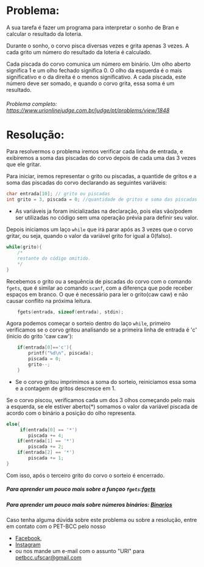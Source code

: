 # Problema:

 A sua tarefa é fazer um programa para interpretar o sonho de Bran e calcular o resultado da loteria.

Durante o sonho, o corvo pisca diversas vezes e grita apenas 3 vezes. A cada grito um número do resultado da loteria é calculado.

Cada piscada do corvo comunica um número em binário. Um olho aberto significa 1 e um olho fechado significa 0. O olho da esquerda é o mais significativo e o da direita é o menos significativo. A cada piscada, este número deve ser somado, e quando o corvo grita, essa soma é um resultado.


###### Problema completo: https://www.urionlinejudge.com.br/judge/pt/problems/view/1848

# Resolução:
Para resolvermos o problema iremos verificar cada linha de entrada, e exibiremos a soma das piscadas do corvo depois de cada uma das 3 vezes que ele gritar.

Para iniciar, iremos representar o grito ou piscadas, a quantide de gritos e a soma das piscadas do corvo declarando as seguintes variáveis:
```c
char entrada[10]; // grito ou piscadas
int grito = 3, piscada = 0; //quantidade de gritos e soma das piscadas
```

* As variáveis ja foram inicializadas na declaração, pois elas vão/podem ser utilizadas no código sem uma operação prévia para definir seu valor.

Depois iniciamos um laço `while` que irá parar após as 3 vezes que o corvo gritar, ou seja, quando o valor da variável grito for igual a 0(falso). 
```c
while(grito){
	/*
	restante do código omitido.
	*/
}
```

Recebemos o grito ou a sequência de piscadas do corvo com o comando `fgets`, que é similar ao comando `scanf`, com a diferença que pode receber espaços em branco. O que é necessário para ler o grito(caw caw) e não causar conflito na próxima leitura.
```c
	fgets(entrada, sizeof(entrada), stdin);
```

Agora podemos começar o sorteio dentro do laço `while`, primeiro verificamos se o corvo gritou analisando se a primeira linha de entrada é 'c' (inicio do grito 'caw caw'):
```c
	if(entrada[0]=='c'){
		printf("%d\n", piscada);
		piscada = 0;
		grito--;
	}
```
* Se o corvo gritou imprimimos a soma do sorteio, reiniciamos essa soma e a contagem de gritos descresce em 1.

Se o corvo piscou, verificamos cada um dos 3 olhos começando pelo mais a esquerda, se ele estiver aberto(*) somamos o valor da variável piscada de acordo com o binário a posição do olho representa.
```c
else{
	 if(entrada[0] == '*')
		piscada += 4;
	if(entrada[1] == '*')
		piscada += 2;
	if(entrada[2] == '*')
		piscada += 1;
}
```
Com isso, após o terceiro grito do corvo o sorteio é encerrado. 

##### Para aprender um pouco mais sobre a funçao `fgets`:[fgets](https://aprendendoc.wordpress.com/2012/02/03/entrada-e-saida-de-dados/)

##### Para aprender um pouco mais sobre números binários: [Binarios](https://brasilescola.uol.com.br/matematica/sistema-numeracao-binaria.htm)

Caso tenha alguma dúvida sobre este problema ou sobre a resolução, entre em contato com o PET-BCC pelo nosso
* [Facebook](https://www.facebook.com/petbcc/),
* [Instagram](https://www.instagram.com/petbcc.ufscar/)
* ou nos mande um e-mail com o assunto "URI" para  petbcc.ufscar@gmail.com
